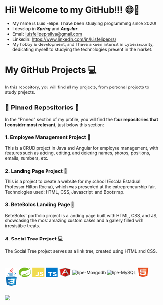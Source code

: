 # Hi! Welcome to my GitHub!!! 😄👋
 <div>
 
- My name is Luís Felipe. I have been studying programming since 2020!
- I develop in ***Spring*** and ***Angular***.
- Email: luisfelipeprsilva@gmail.com
- Linkedin: https://www.linkedin.com/in/luisfelipeprs/
- My hobby is development, and I have a keen interest in cybersecurity, dedicating myself to studying the technologies present in the market.
 ##

 
# My GitHub Projects 💻

In this repository, you will find all my projects, from personal projects to study projects.

## 🌟 Pinned Repositories 📌

In the "Pinned" section of my profile, you will find the **four repositories that I consider most relevant**, just below this section:

### 1. Employee Management Project 💼

This is a CRUD project in Java and Angular for employee management, with features such as adding, editing, and deleting names, photos, positions, emails, numbers, etc.

### 2. Landing Page Project 📱

This is a project to create a website for my school (Escola Estadual Professor Hilton Rocha), which was presented at the entrepreneurship fair.
Technologies used: HTML, CSS, Javascript, and Bootstrap.

### 3. BeteBolos Landing Page 🎂

BeteBolos' portfolio project is a landing page built with HTML, CSS, and JS, showcasing the most amazing custom cakes and a gallery filled with irresistible treats.

### 4. Social Tree Project 💻

The Social Tree project serves as a link tree, created using HTML and CSS.

 
 
  ##
 
   
  <div style="display: inline_block"><br>
  <img align="center" alt="lipe-Java" height="30" width="40" src="https://raw.githubusercontent.com/devicons/devicon/master/icons/java/java-original.svg">
  <img align="center" alt="lipe-Spring" height="30" width="40" src="https://raw.githubusercontent.com/devicons/devicon/master/icons/spring/spring-original.svg">
  <img align="center" alt="lipe-Js" height="30" width="40" src="https://raw.githubusercontent.com/devicons/devicon/master/icons/javascript/javascript-plain.svg">
  <img align="center" alt="lipe-Ts" height="30" width="40" src="https://raw.githubusercontent.com/devicons/devicon/master/icons/typescript/typescript-plain.svg">
  <img align="center" alt="lipe-Angular" height="30" width="40" src="https://raw.githubusercontent.com/devicons/devicon/master/icons/angularjs/angularjs-original.svg">
  <img align="center" left="30" alt="lipe-Mongodb" height="30" width="40" src="https://cdn.jsdelivr.net/gh/devicons/devicon/icons/mongodb/mongodb-plain-wordmark.svg" />
  <img align="center" left="30" alt="lipe-MySQL" height="30" width="40" src="https://cdn.jsdelivr.net/gh/devicons/devicon/icons/mysql/mysql-original-wordmark.svg" />
  <img align="center" alt="lipe-HTML" height="30" width="40" src="https://raw.githubusercontent.com/devicons/devicon/master/icons/html5/html5-original.svg">
  <img align="center" alt="lipe-CSS" height="30" width="40" src="https://raw.githubusercontent.com/devicons/devicon/master/icons/css3/css3-original.svg">
</div>
   
   ##
<div> 
  <a href="https://www.linkedin.com/in/luisfelipeprs" target="_blank"><img src="https://img.shields.io/badge/-LinkedIn-%230077B5?style=for-the-badge&logo=linkedin&logoColor=white" target="_blank"></a> 
  
</div>
